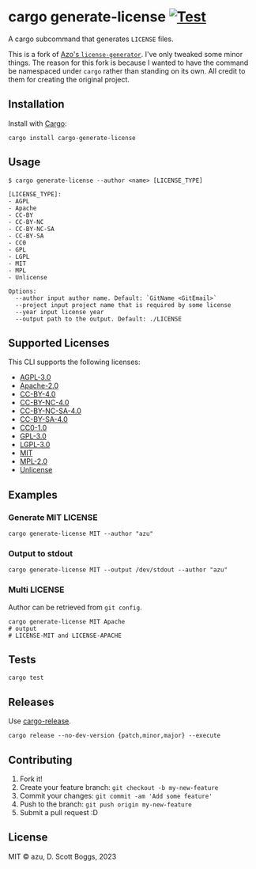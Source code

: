 # cargo generate-license [![Test](https://github.com/dscottboggs/cargo-generate-license/actions/workflows/test.yml/badge.svg)](https://github.com/dscottboggs/cargo-generate-license/actions/workflows/test.yml)

A cargo subcommand that generates `LICENSE` files.

This is a fork of [Azo's `license-generator`](https://github.com/azu/license-generator).
I've only tweaked some minor things. The reason for this fork is because I
wanted to have the command be namespaced under `cargo` rather than standing on
its own. All credit to them for creating the original project.

## Installation

Install with [Cargo](https://crates.io/):

~~~console
cargo install cargo-generate-license
~~~

## Usage

~~~
$ cargo generate-license --author <name> [LICENSE_TYPE]

[LICENSE_TYPE]:
- AGPL
- Apache
- CC-BY
- CC-BY-NC
- CC-BY-NC-SA
- CC-BY-SA
- CC0
- GPL
- LGPL
- MIT
- MPL
- Unlicense

Options:
  --author input author name. Default: `GitName <GitEmail>`
  --project input project name that is required by some license
  --year input license year
  --output path to the output. Default: ./LICENSE
~~~

## Supported Licenses

This CLI supports the following licenses:

- [AGPL-3.0](http://www.gnu.org/licenses/agpl-3.0)
- [Apache-2.0](https://www.apache.org/licenses/LICENSE-2.0)
- [CC-BY-4.0](https://creativecommons.org/licenses/by/4.0/)
- [CC-BY-NC-4.0](https://creativecommons.org/licenses/by-nc/4.0/)
- [CC-BY-NC-SA-4.0](https://creativecommons.org/licenses/by-nc-sa/4.0/)
- [CC-BY-SA-4.0](https://creativecommons.org/licenses/by-sa/4.0/)
- [CC0-1.0](http://creativecommons.org/publicdomain/zero/1.0/)
- [GPL-3.0](http://www.gnu.org/licenses/gpl-3.0)
- [LGPL-3.0](http://www.gnu.org/licenses/lgpl-3.0)
- [MIT](https://opensource.org/licenses/MIT)
- [MPL-2.0](https://www.mozilla.org/en-US/MPL/2.0/)
- [Unlicense](http://unlicense.org/)

## Examples

### Generate MIT LICENSE

~~~
cargo generate-license MIT --author "azu"
~~~

### Output to stdout

~~~
cargo generate-license MIT --output /dev/stdout --author "azu"
~~~

### Multi LICENSE
Author can be retrieved from `git config`.

    cargo generate-license MIT Apache
    # output
    # LICENSE-MIT and LICENSE-APACHE

## Tests

    cargo test

## Releases

Use [cargo-release](https://github.com/sunng87/cargo-release).

    cargo release --no-dev-version {patch,minor,major} --execute

## Contributing

1. Fork it!
2. Create your feature branch: `git checkout -b my-new-feature`
3. Commit your changes: `git commit -am 'Add some feature'`
4. Push to the branch: `git push origin my-new-feature`
5. Submit a pull request :D

## License

MIT © azu, D. Scott Boggs, 2023

